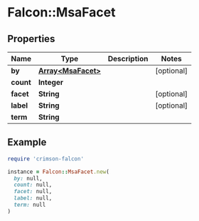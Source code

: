# Falcon::MsaFacet

## Properties

| Name | Type | Description | Notes |
| ---- | ---- | ----------- | ----- |
| **by** | [**Array&lt;MsaFacet&gt;**](MsaFacet.md) |  | [optional] |
| **count** | **Integer** |  |  |
| **facet** | **String** |  | [optional] |
| **label** | **String** |  | [optional] |
| **term** | **String** |  |  |

## Example

```ruby
require 'crimson-falcon'

instance = Falcon::MsaFacet.new(
  by: null,
  count: null,
  facet: null,
  label: null,
  term: null
)
```

